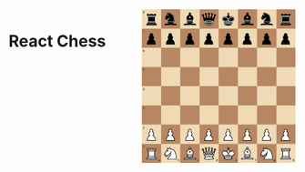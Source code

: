 <img align="right" width="270" height="270" src="assets/react-chess.png" alt="react-chess">

# React Chess

